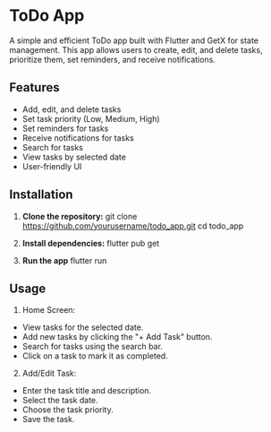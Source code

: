 # ToDo App

A simple and efficient ToDo app built with Flutter and GetX for state management. This app allows users to create, edit, and delete tasks, prioritize them, set reminders, and receive notifications.

## Features

- Add, edit, and delete tasks
- Set task priority (Low, Medium, High)
- Set reminders for tasks
- Receive notifications for tasks
- Search for tasks
- View tasks by selected date
- User-friendly UI

## Installation

1. **Clone the repository:**
   git clone https://github.com/yourusername/todo_app.git
   cd todo_app


2. **Install dependencies:**
    flutter pub get

3. **Run the app**
    flutter run

## Usage

1. Home Screen:

- View tasks for the selected date.
- Add new tasks by clicking the "+ Add Task" button.
- Search for tasks using the search bar.
- Click on a task to mark it as completed.

2. Add/Edit Task:

- Enter the task title and description.
- Select the task date.
- Choose the task priority.
- Save the task.
